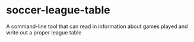 # soccer-league-table
A command-line tool that can read in information about games played and write out  a proper league table
